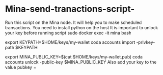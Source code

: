 # Mina-send-tranactions-script-
Run this script on the Mina node. 
It will help you to make scheduled transactions. 
You need to install python on the host 
It is important to unlock your key before running script 
sudo docker exec -it mina bash

export KEYPATH=$HOME/keys/my-wallet
coda accounts import -privkey-path $KEYPATH

export MINA_PUBLIC_KEY=$(cat $HOME/keys/my-wallet.pub)
coda accounts unlock -public-key $MINA_PUBLIC_KEY
Also add your key  to the value pubkey =
